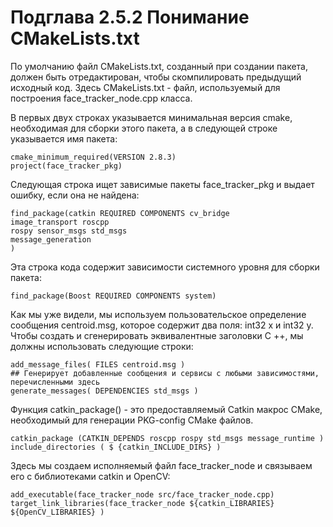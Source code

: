 # Подглава 2.5.2 Понимание CMakeLists.txt

По умолчанию файл CMakeLists.txt, созданный при создании пакета, должен быть отредактирован, чтобы скомпилировать предыдущий исходный код. Здесь CMakeLists.txt - файл, используемый для построения face\_tracker\_node.cpp класса.

В первых двух строках указывается минимальная версия cmake, необходимая для сборки этого пакета, а в следующей строке указывается имя пакета:

```text
cmake_minimum_required(VERSION 2.8.3)
project(face_tracker_pkg)
```

Следующая строка ищет зависимые пакеты face\_tracker\_pkg и выдает ошибку, если она не найдена:

```text
find_package(catkin REQUIRED COMPONENTS cv_bridge
image_transport roscpp
rospy sensor_msgs std_msgs
message_generation
)
```

Эта строка кода содержит зависимости системного уровня для сборки пакета:

```text
find_package(Boost REQUIRED COMPONENTS system)
```

Как мы уже видели, мы используем пользовательское определение сообщения centroid.msg, которое содержит два поля: int32 x и int32 y. Чтобы создать и сгенерировать эквивалентные заголовки C ++, мы должны использовать следующие строки:

```text
add_message_files( FILES centroid.msg )
## Генерирует добавленные сообщения и сервисы с любыми зависимостями, перечисленными здесь
generate_messages( DEPENDENCIES std_msgs )
```

Функция catkin\_package\(\) - это предоставляемый Catkin макрос CMake, необходимый для генерации PKG-config CMake файлов.

```text
catkin_package (CATKIN_DEPENDS roscpp rospy std_msgs message_runtime )
include_directories ( $ {catkin_INCLUDE_DIRS} )
```

Здесь мы создаем исполняемый файл face\_tracker\_node и связываем его с библиотеками catkin и OpenCV:

```text
add_executable(face_tracker_node src/face_tracker_node.cpp) target_link_libraries(face_tracker_node ${catkin_LIBRARIES} ${OpenCV_LIBRARIES} )
```

